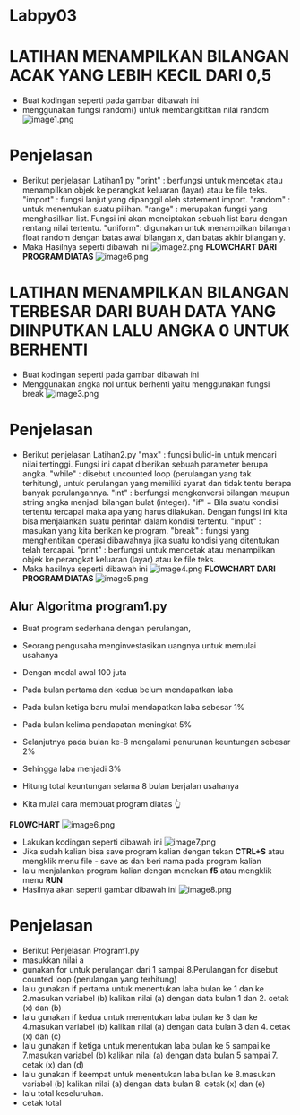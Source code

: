 # Labpy03

# LATIHAN MENAMPILKAN BILANGAN ACAK YANG LEBIH KECIL DARI 0,5
- Buat kodingan seperti pada gambar dibawah ini
- menggunakan fungsi random() untuk membangkitkan nilai random
![image1.png](Screenshot/Bilangan%20acak(lat1).py.png)
# Penjelasan
- Berikut penjelasan Latihan1.py
"print"  : berfungsi untuk mencetak atau menampilkan objek ke perangkat keluaran (layar) atau ke file teks.
"import" : fungsi lanjut yang dipanggil oleh statement import.
"random" : untuk menentukan suatu pilihan. 
"range"  : merupakan fungsi yang menghasilkan list. Fungsi ini akan menciptakan sebuah list baru dengan rentang nilai tertentu. 
"uniform": digunakan untuk menampilkan bilangan float random dengan batas awal bilangan x, dan batas akhir bilangan y.
- Maka Hasilnya seperti dibawah ini
![image2.png](Screenshot/hasil%20Bilangan%20acak.py.png)
**FLOWCHART DARI PROGRAM DIATAS**
![image6.png](Screenshot/flowchart2.png)

# LATIHAN MENAMPILKAN BILANGAN TERBESAR DARI BUAH DATA YANG DIINPUTKAN LALU ANGKA 0 UNTUK BERHENTI
- Buat kodingan seperti pada gambar dibawah ini
- Menggunakan angka nol untuk berhenti yaitu menggunakan fungsi break
![image3.png](Screenshot/latihan2(menampilkan%20bil%20terbesar).png)
# Penjelasan
- Berikut penjelasan Latihan2.py
"max" : fungsi bulid-in untuk mencari nilai tertinggi. Fungsi ini dapat diberikan sebuah parameter berupa angka.
"while" : disebut uncounted loop (perulangan yang tak terhitung), untuk perulangan yang memiliki syarat dan tidak tentu berapa banyak perulangannya.
"int" : berfungsi mengkonversi bilangan maupun string angka menjadi bilangan bulat (integer).
"if" = Bila suatu kondisi tertentu tercapai maka apa yang harus dilakukan. Dengan fungsi ini kita bisa menjalankan suatu perintah dalam kondisi tertentu.
"input" : masukan yang kita berikan ke program.
"break" : fungsi yang menghentikan operasi dibawahnya jika suatu kondisi yang ditentukan telah tercapai.
"print" : berfungsi untuk mencetak atau menampilkan objek ke perangkat keluaran (layar) atau ke file teks.
- Maka hasilnya seperti dibawah ini
![image4.png](Screenshot/hasil%20latihan2.png)
**FLOWCHART DARI PROGRAM DIATAS**
![image5.png](Screenshot/flowchart3.png)

## Alur Algoritma program1.py

- Buat program sederhana dengan perulangan,
- Seorang pengusaha menginvestasikan uangnya untuk memulai usahanya
- Dengan modal awal 100 juta
- Pada bulan pertama dan kedua belum mendapatkan laba
- Pada bulan ketiga baru mulai mendapatkan laba sebesar 1%
- Pada bulan kelima pendapatan meningkat 5%
- Selanjutnya pada bulan ke-8 mengalami penurunan keuntungan sebesar 2%
- Sehingga laba menjadi 3%
- Hitung total keuntungan selama 8 bulan berjalan usahanya

- Kita mulai cara membuat program diatas 👆

**FLOWCHART**
![image6.png](Screenshot/flowchart4.png)
- Lakukan kodingan seperti dibawah ini
![image7.png](Screenshot/Laba(Program1).png)
- Jika sudah kalian bisa save program kalian dengan tekan **CTRL+S** atau mengklik menu file - save as dan beri nama pada program kalian
- lalu menjalankan program kalian dengan menekan **f5** atau mengklik menu **RUN**
- Hasilnya akan seperti gambar dibawah ini
![image8.png](Screenshot/Hasil%20laba%20(program1).png)
# Penjelasan
- Berikut Penjelasan Program1.py
- masukkan nilai a
- gunakan for untuk perulangan dari 1 sampai 8.Perulangan for disebut counted loop (perulangan yang terhitung)
- lalu gunakan if pertama untuk menentukan laba bulan ke 1 dan ke 2.masukan variabel (b) kalikan nilai (a) dengan data bulan 1 dan 2. cetak (x) dan (b)
- lalu gunakan if kedua untuk menentukan laba bulan ke 3 dan ke 4.masukan variabel (b) kalikan nilai (a) dengan data bulan 3 dan 4. cetak (x) dan (c)
- lalu gunakan if ketiga untuk menentukan laba bulan ke 5 sampai ke 7.masukan variabel (b) kalikan nilai (a) dengan data bulan 5 sampai 7. cetak (x) dan (d)
- lalu gunakan if keempat untuk menentukan laba bulan ke 8.masukan variabel (b) kalikan nilai (a) dengan data bulan 8. cetak (x) dan (e)
- lalu total keseluruhan.
- cetak total
